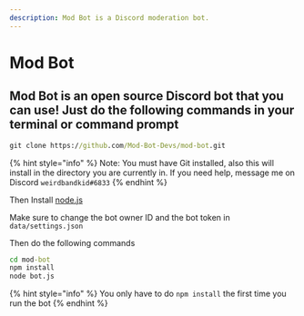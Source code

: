 ```yaml
---
description: Mod Bot is a Discord moderation bot.
---
```


# Mod Bot

## Mod Bot is an open source Discord bot that you can use! Just do the following commands in your terminal or command prompt

```cmd
git clone https://github.com/Mod-Bot-Devs/mod-bot.git
```

{% hint style="info" %}
 Note: You must have Git installed, also this will install in the directory you are currently in. If you need help, message me on Discord `weirdbandkid#6833`
{% endhint %}

Then Install [node.js ](https://nodejs.org/)

Make sure to change the bot owner ID and the bot token in `data/settings.json`

Then do the following commands

```cmd
cd mod-bot
npm install
node bot.js
```

{% hint style="info" %}
You only have to do `npm install` the first time you run the bot
{% endhint %}

